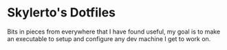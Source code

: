 # Skylerto's Dotfiles

Bits in pieces from everywhere that I have found useful, my goal is to make an
executable to setup and configure any dev machine I get to work on.

